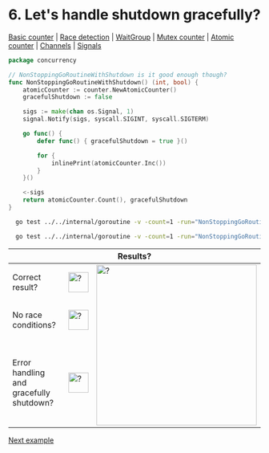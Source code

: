 # 6. Let's handle shutdown gracefully?

[Basic counter](counter/basic.md) | [Race detection](race/race.md) | [WaitGroup](../../internal/concurrency/sync/waitgroup/README.md) | [Mutex counter](counter/mutex.md) | [Atomic counter](counter/atomic.md) | [Channels](../../internal/concurrency/channel/README.md) | [Signals](../../internal/concurrency/signal/README.md)

```go
package concurrency

// NonStoppingGoRoutineWithShutdown is it good enough though?
func NonStoppingGoRoutineWithShutdown() (int, bool) {
	atomicCounter := counter.NewAtomicCounter()
	gracefulShutdown := false

	sigs := make(chan os.Signal, 1)
	signal.Notify(sigs, syscall.SIGINT, syscall.SIGTERM)

	go func() {
		defer func() { gracefulShutdown = true }()

		for {
			inlinePrint(atomicCounter.Inc())
		}
	}()

	<-sigs
	return atomicCounter.Count(), gracefulShutdown
}
```

```bash
  go test ../../internal/goroutine -v -count=1 -run="NonStoppingGoRoutineWithShutdown$" 
```

```bash
  go test ../../internal/goroutine -v -count=1 -run="NonStoppingGoRoutineWithShutdown$" -race 
```

<table>
<thead> 
  <tr> 
    <th colspan="3">Results?</th> 
  </tr>
</thead>
<tbody>
  <tr>
    <td>Correct result?</td>
    <td><img height="40" src="../images/no.png" width="40" alt="?"/></td> 
    <td rowspan="3"><img height="320" src="https://media.giphy.com/media/Jq824R93JsLwZCaiSL/giphy.gif" width="320" alt="?"/></td>
  </tr> 
  <tr>
    <td>No race conditions?</td>
    <td><img height="40" src="../images/no.png" width="40" alt="?"/></td> 
  </tr>
  <tr>
    <td>Error handling and gracefully shutdown?</td>
    <td><img height="40" src="../images/no.png" width="40" alt="?"/></td>
  </tr>
</tbody>
</table>

[Next example](example_7.md)
